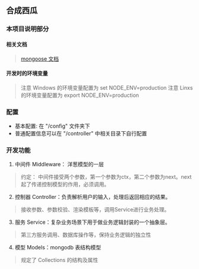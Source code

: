 ## 合成西瓜

###  本项目说明部分
#### 相关文档
> [mongoose 文档](https://mongoosejs.com/)
#### 开发时的环境变量
> 注意 Windows 的环境变量配置为 set NODE_ENV=production
> 注意 Linxs 的环境变量配置为 export NODE_ENV=production

### 配置
- 基本配置: 在 "/config" 文件夹下
- 普通配置信息可以在 "/controller" 中相关目录下自行配置

### 开发功能
1. 中间件 Middleware： 洋葱模型的一层
> 约定： 中间件接受两个参数，第一个参数为ctx，第二个参数为next。next起了传递控制模型的作用，必须调用。

2. 控制器 Controller：负责解析用户的输入，处理后返回相应的结果。
> 接收参数、参数校验、渲染模板等，调用Service进行业务处理。

3. 服务 Service：复杂业务场景下用于做业务逻辑封装的一个抽象层。
> 第三方服务调用、数据库操作等，保持业务逻辑的独立性

4. 模型 Models：mongodb 表结构模型
> 规定了 Collections 的结构及属性